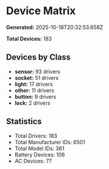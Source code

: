# Device Matrix

**Generated:** 2025-10-18T20:32:53.658Z

**Total Devices:** 183

## Devices by Class

- **sensor:** 93 drivers
- **socket:** 51 drivers
- **light:** 17 drivers
- **other:** 11 drivers
- **button:** 9 drivers
- **lock:** 2 drivers

## Statistics

- Total Drivers: 183
- Total Manufacturer IDs: 6501
- Total Model IDs: 361
- Battery Devices: 106
- AC Devices: 77
